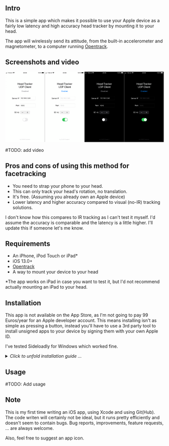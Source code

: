 ## Intro
This is a simple app which makes it possible to use your Apple device as a fairly low latency and high accuracy head tracker by mounting it to your head.

The app will wirelessly send its attitude, from the built-in accelerometer and magnetometer, to a computer running [Opentrack](https://github.com/opentrack/opentrack).

## Screenshots and video
<img src="./images/screenshots.png" width="700">

#TODO: add video

## Pros and cons of using this method for facetracking
- You need to strap your phone to your head.
- This can only track your head's rotation, no translation.
- It's free. (Assuming you already own an Apple device)
- Lower latency and higher accuracy compared to visual (no-IR) tracking solutions.

I don't know how this compares to IR tracking as I can't test it myself. I'd assume the accuracy is comparable and the latency is a little higher. I'll update this if someone let's me know.

## Requirements
- An iPhone, iPod Touch or iPad*
- iOS 13.0+
- [Opentrack](https://github.com/opentrack/opentrack)
- A way to mount your device to your head

*The app works on iPad in case you want to test it, but I'd not recommend actually mounting an iPad to your head.

## Installation
This app is not available on the App Store, as I'm not going to pay 99 Euros/year for an Apple developer account. This means installing isn't as simple as pressing a button, instead you'll have to use a 3rd party tool to install unsigned apps to your device by signing them with your own Apple ID.

I've tested Sideloadly for Windows which worked fine.
<details><summary><i>Click to unfold installation guide ...</i></summary>

1. Install iTunes ([64bit](https://www.apple.com/itunes/download/win64)/[32bit](https://www.apple.com/itunes/download/win32)) if you haven't got it yet.
2. Install [Sideloadly](https://iosgods.com/topic/130167-introducing-sideloadly-working-cydia-impactor-alternative/).
3. Connect your device to your computer.
4. Start Sideloadly, you should see a bunch of letters/numbers in the 'Device' dropdown if your device is plugged in.
5. Go to [releases](), download the `.IPA` file and drag it to the Sideloadly window.
6. Enter your Apple ID you'll be using to sign the app.<br>
If you don't want to enter your own Apple ID into a random tool, you can use 'no2fa.cecemel@gmail.com'. This is an Apple ID without two-factor authentication (2FA) that I made specifically for this purpose. Send me a message on Discord (Cecemel#6035) to get the password.<br>
<img src="./images/installation1.png" height="150">
7. Click Start and enter the password for the Apple ID.
   - If you're using an account with 2FA, you'll get a message on an Apple device. Confirm it, it'll give you a 6-digit code that you'll need to enter in Sideloadly.
8. Wait a few seconds. If 'Done.' appears, the app is installed. I had to reboot my iPhone before it showed up on the homescreen.
9. Before you're able to start the app, you'll need to 'Trust' the Apple ID you used to sign the app. Go to Settings --> General on your device and scroll down.<br>
<img src="./images/installation2.png" height="250">
10. Go to 'Device Management', press the email address you entered previously, press the 'Trust ...' button and confirm.<br>
<img src="./images/installation3.png" height="250">
11. That's it, you should now be able to run the app.

</details>

## Usage
#TODO: Add usage

## Note
This is my first time writing an iOS app, using Xcode and using Git(Hub). The code writen will certainly not be ideal, but it runs pretty efficiently and doesn't seem to contain bugs. Bug reports, improvements, feature requests, ... are always welcome.

Also, feel free to suggest an app icon.


